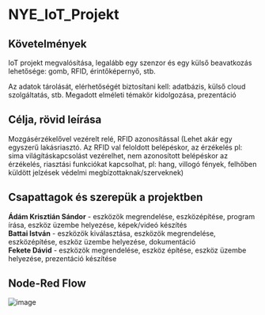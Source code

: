 # NYE_IoT_Projekt

## Követelmények

IoT projekt megvalósítása, legalább egy szenzor és egy külső beavatkozás lehetősége: gomb, RFID, érintőképernyő, stb.

Az adatok tárolását, elérhetőségét biztosítani kell: adatbázis, külső cloud szolgáltatás, stb.
Megadott elméleti témakör kidolgozása, prezentáció

## Célja, rövid leírása

Mozgásérzékelővel vezérelt relé, RFID azonosítással
(Lehet akár egy egyszerű lakásriasztó. Az RFID val feloldott belépéskor, az érzékelés pl: sima világításkapcsolást vezérelhet, nem azonosított belépéskor az érzékelés, riasztási funkciókat kapcsolhat, pl: hang, villogó fények, felhőben küldött jelzések védelmi megbízottaknak/szerveknek)

## Csapattagok és szerepük a projektben

**Ádám Krisztián Sándor** - eszközök megrendelése, eszközépítése, program írása, eszköz üzembe helyezése, képek/videó készítés<br />
**Battai István** - eszközök kiválasztása, eszközök megrendelése, eszközépítése, eszköz üzembe helyezése, dokumentáció<br />
**Fekete Dávid** - eszközök megrendelése, eszköz építése, eszköz üzembe helyezése, prezentáció készítése<br />

## Node-Red Flow
![image](https://github.com/user-attachments/assets/26e93da7-75eb-4b37-96cf-60df83db14b2)
